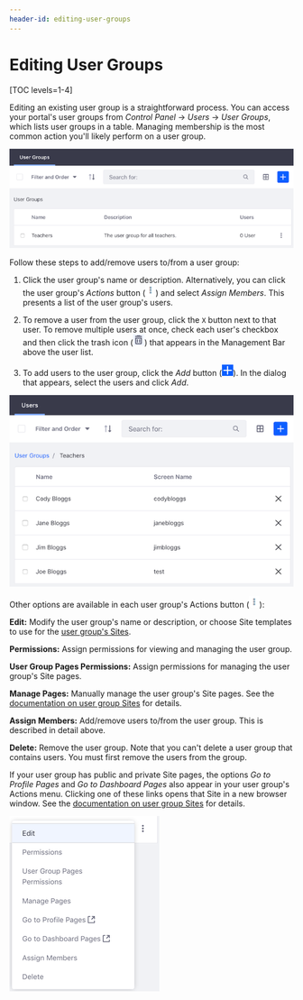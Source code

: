 ```yaml
---
header-id: editing-user-groups
---
```


# Editing User Groups

[TOC levels=1-4]

Editing an existing user group is a straightforward process. You can access your 
portal's user groups from *Control Panel* &rarr; *Users* &rarr; *User Groups*, 
which lists user groups in a table. Managing membership is the most common 
action you'll likely perform on a user group. 

![Figure 1: The user groups appear in a table.](../../../images/user-groups-table.png)

Follow these steps to add/remove users to/from a user group: 

1.  Click the user group's name or description. Alternatively, you can click the 
    user group's *Actions* button 
    (![Actions](../../../images/icon-actions.png)) 
    and select *Assign Members*. This presents a list of the user group's users. 

2.  To remove a user from the user group, click the `X` button next to that 
    user. To remove multiple users at once, check each user's checkbox and then 
    click the trash icon 
    (![Trash](../../../images/icon-trash.png)) 
    that appears in the Management Bar above the user list. 

3.  To add users to the user group, click the *Add* button 
    (![Add](../../../images/icon-add.png)). 
    In the dialog that appears, select the users and click *Add*. 

![Figure 2: The list of users lets you manage the user group's membership.](../../../images/user-groups-users.png)

Other options are available in each user group's Actions button 
(![Actions](../../../images/icon-actions.png)): 

**Edit:** Modify the user group's name or description, or choose Site 
templates to use for the 
[user group's Sites](/docs/7-1/user/-/knowledge_base/u/user-group-sites).

**Permissions:** Assign permissions for viewing and managing the user group. 

**User Group Pages Permissions:** Assign permissions for managing the user 
group's Site pages. 

**Manage Pages:** Manually manage the user group's Site pages. See the 
[documentation on user group Sites](/docs/7-1/user/-/knowledge_base/u/user-group-sites#creating-user-group-sites-manually)
for details. 

**Assign Members:** Add/remove users to/from the user group. This is 
described in detail above. 

**Delete:** Remove the user group. Note that you can't delete a user group 
that contains users. You must first remove the users from the group. 

If your user group has public and private Site pages, the options 
*Go to Profile Pages* and *Go to Dashboard Pages* also appear in your user 
group's Actions menu. Clicking one of these links opens that Site in a new 
browser window. See the 
[documentation on user group Sites](/docs/7-1/user/-/knowledge_base/u/user-group-sites) 
for details. 

![Figure 3: The Actions menu for a user group.](../../../images/user-groups-actions.png) 
